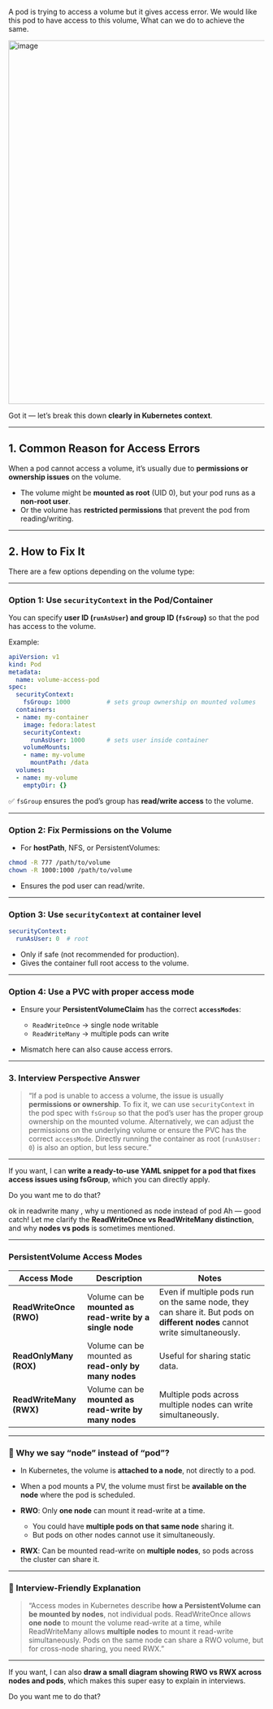 A pod is trying to access a volume but it gives access error. We would like this pod to have access to this volume, What can we do to achieve the same.

<img width="1741" height="716" alt="image" src="https://github.com/user-attachments/assets/1a33fea4-e266-40d3-bf89-e11edc896875" />

Got it — let’s break this down **clearly in Kubernetes context**.

---

## **1. Common Reason for Access Errors**

When a pod cannot access a volume, it’s usually due to **permissions or ownership issues** on the volume.

* The volume might be **mounted as root** (UID 0), but your pod runs as a **non-root user**.
* Or the volume has **restricted permissions** that prevent the pod from reading/writing.

---

## **2. How to Fix It**

There are a few options depending on the volume type:

---

### **Option 1: Use `securityContext` in the Pod/Container**

You can specify **user ID (`runAsUser`) and group ID (`fsGroup`)** so that the pod has access to the volume.

Example:

```yaml
apiVersion: v1
kind: Pod
metadata:
  name: volume-access-pod
spec:
  securityContext:
    fsGroup: 1000          # sets group ownership on mounted volumes
  containers:
  - name: my-container
    image: fedora:latest
    securityContext:
      runAsUser: 1000      # sets user inside container
    volumeMounts:
    - name: my-volume
      mountPath: /data
  volumes:
  - name: my-volume
    emptyDir: {}
```

✅ `fsGroup` ensures the pod’s group has **read/write access** to the volume.

---

### **Option 2: Fix Permissions on the Volume**

* For **hostPath**, NFS, or PersistentVolumes:

```bash
chmod -R 777 /path/to/volume
chown -R 1000:1000 /path/to/volume
```

* Ensures the pod user can read/write.

---

### **Option 3: Use `securityContext` at container level**

```yaml
securityContext:
  runAsUser: 0  # root
```

* Only if safe (not recommended for production).
* Gives the container full root access to the volume.

---

### **Option 4: Use a PVC with proper access mode**

* Ensure your **PersistentVolumeClaim** has the correct **`accessModes`**:

  * `ReadWriteOnce` → single node writable
  * `ReadWriteMany` → multiple pods can write
* Mismatch here can also cause access errors.

---

### **3. Interview Perspective Answer**

> “If a pod is unable to access a volume, the issue is usually **permissions or ownership**.
> To fix it, we can use `securityContext` in the pod spec with `fsGroup` so that the pod’s user has the proper group ownership on the mounted volume.
> Alternatively, we can adjust the permissions on the underlying volume or ensure the PVC has the correct `accessMode`.
> Directly running the container as root (`runAsUser: 0`) is also an option, but less secure.”

---

If you want, I can **write a ready-to-use YAML snippet for a pod that fixes access issues using fsGroup**, which you can directly apply.

Do you want me to do that?

ok in readwrite many , why u mentioned as node instead of pod
Ah — good catch! Let me clarify the **ReadWriteOnce vs ReadWriteMany distinction**, and why **nodes vs pods** is sometimes mentioned.

---

### **PersistentVolume Access Modes**

| Access Mode             | Description                                              | Notes                                                                                                                       |
| ----------------------- | -------------------------------------------------------- | --------------------------------------------------------------------------------------------------------------------------- |
| **ReadWriteOnce (RWO)** | Volume can be **mounted as read-write by a single node** | Even if multiple pods run on the same node, they can share it. But pods on **different nodes** cannot write simultaneously. |
| **ReadOnlyMany (ROX)**  | Volume can be mounted as **read-only by many nodes**     | Useful for sharing static data.                                                                                             |
| **ReadWriteMany (RWX)** | Volume can be **mounted as read-write by many nodes**    | Multiple pods across multiple nodes can write simultaneously.                                                               |

---

### 🔹 Why we say “node” instead of “pod”?

* In Kubernetes, the volume is **attached to a node**, not directly to a pod.
* When a pod mounts a PV, the volume must first be **available on the node** where the pod is scheduled.
* **RWO**: Only **one node** can mount it read-write at a time.

  * You could have **multiple pods on that same node** sharing it.
  * But pods on other nodes cannot use it simultaneously.
* **RWX**: Can be mounted read-write on **multiple nodes**, so pods across the cluster can share it.

---

### 🔹 Interview-Friendly Explanation

> “Access modes in Kubernetes describe **how a PersistentVolume can be mounted by nodes**, not individual pods.
> ReadWriteOnce allows **one node** to mount the volume read-write at a time, while ReadWriteMany allows **multiple nodes** to mount it read-write simultaneously.
> Pods on the same node can share a RWO volume, but for cross-node sharing, you need RWX.”

---

If you want, I can also **draw a small diagram showing RWO vs RWX across nodes and pods**, which makes this super easy to explain in interviews.

Do you want me to do that?
